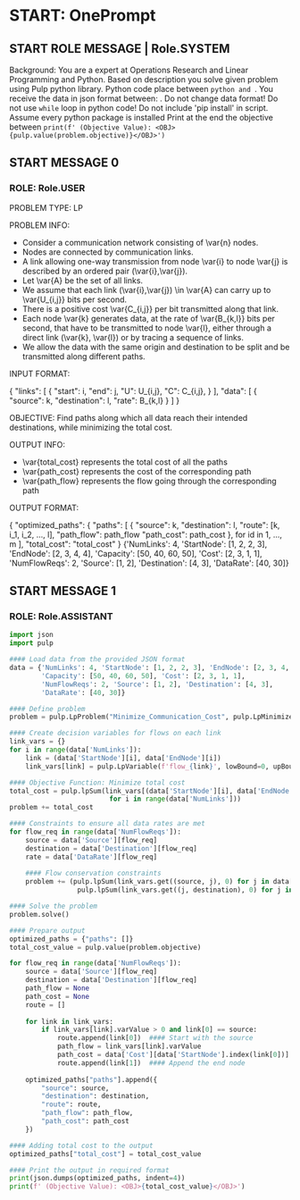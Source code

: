 # START: OnePrompt 
## START ROLE MESSAGE | Role.SYSTEM 
Background: You are a expert at Operations Research and Linear Programming and Python. Based on description you solve given problem using Pulp python library. Python code place between ```python and ```. You receive the data in json format between: <DATA></DATA>. Do not change data format! Do not use `while` loop in python code! Do not include 'pip install' in script. Assume every python package is installed Print at the end the objective between <OBJ></OBJ> `print(f' (Objective Value): <OBJ>{pulp.value(problem.objective)}</OBJ>')`  
## START MESSAGE 0 
### ROLE: Role.USER
<DESCRIPTION>
PROBLEM TYPE: LP

PROBLEM INFO:

- Consider a communication network consisting of \var{n} nodes.
- Nodes are con­nected by communication links.
- A link allowing one-way transmission from node \var{i} to node \var{j} is described by an ordered pair (\var{i},\var{j}). 
- Let \var{A} be the set of all links. 
- We assume that each link (\var{i},\var{j}) \in \var{A} can carry up to \var{U_{i,j}} bits per second. 
- There is a positive cost \var{C_{i,j}} per bit transmitted along that link. 
- Each node \var{k} generates data, at the rate of \var{B_{k,l}} bits per second, that have to be transmitted to node \var{l}, either through a direct link (\var{k}, \var{l}) or by tracing a sequence of links. 
- We allow the data with the same origin and destination to be split and be transmitted along different paths.

INPUT FORMAT:

{
    "links": [
       {
        "start": i,
        "end": j,
        "U": U_{i,j},
        "C": C_{i,j},
       }
    ],
    "data": [
        {
            "source": k,
            "destination": l,
            "rate": B_{k,l}
        }
    ]
}


OBJECTIVE: Find paths along which all data reach their intended destinations, while minimizing the total cost. 



OUTPUT INFO:
- \var{total_cost} represents the total cost of all the paths
- \var{path_cost} represents the cost of the corresponding path
- \var{path_flow} represents the flow going through the corresponding path

OUTPUT FORMAT:

{
    "optimized_paths": {
        "paths": [
            {
                "source": k,
                "destination": l,
                "route": [k, i_1, i_2, ..., l],
                "path_flow": path_flow
                "path_cost": path_cost
            },
            for id in 1, ..., m 
        ],
    "total_cost": "total_cost"
}
</DESCRIPTION>
<DATA>
{'NumLinks': 4, 'StartNode': [1, 2, 2, 3], 'EndNode': [2, 3, 4, 4], 'Capacity': [50, 40, 60, 50], 'Cost': [2, 3, 1, 1], 'NumFlowReqs': 2, 'Source': [1, 2], 'Destination': [4, 3], 'DataRate': [40, 30]}</DATA>


## START MESSAGE 1 
### ROLE: Role.ASSISTANT
```python
import json
import pulp

#### Load data from the provided JSON format
data = {'NumLinks': 4, 'StartNode': [1, 2, 2, 3], 'EndNode': [2, 3, 4, 4], 
        'Capacity': [50, 40, 60, 50], 'Cost': [2, 3, 1, 1], 
        'NumFlowReqs': 2, 'Source': [1, 2], 'Destination': [4, 3], 
        'DataRate': [40, 30]}

#### Define problem
problem = pulp.LpProblem("Minimize_Communication_Cost", pulp.LpMinimize)

#### Create decision variables for flows on each link
link_vars = {}
for i in range(data['NumLinks']):
    link = (data['StartNode'][i], data['EndNode'][i])
    link_vars[link] = pulp.LpVariable(f'flow_{link}', lowBound=0, upBound=data['Capacity'][i])

#### Objective Function: Minimize total cost
total_cost = pulp.lpSum(link_vars[(data['StartNode'][i], data['EndNode'][i])] * data['Cost'][i]
                         for i in range(data['NumLinks']))
problem += total_cost

#### Constraints to ensure all data rates are met
for flow_req in range(data['NumFlowReqs']):
    source = data['Source'][flow_req]
    destination = data['Destination'][flow_req]
    rate = data['DataRate'][flow_req]
    
    #### Flow conservation constraints
    problem += (pulp.lpSum(link_vars.get((source, j), 0) for j in data['EndNode']) -
                 pulp.lpSum(link_vars.get((j, destination), 0) for j in data['StartNode'])) == rate

#### Solve the problem
problem.solve()

#### Prepare output
optimized_paths = {"paths": []}
total_cost_value = pulp.value(problem.objective)

for flow_req in range(data['NumFlowReqs']):
    source = data['Source'][flow_req]
    destination = data['Destination'][flow_req]
    path_flow = None
    path_cost = None
    route = []
    
    for link in link_vars:
        if link_vars[link].varValue > 0 and link[0] == source:
            route.append(link[0])  #### Start with the source
            path_flow = link_vars[link].varValue
            path_cost = data['Cost'][data['StartNode'].index(link[0])]
            route.append(link[1])  #### Append the end node
    
    optimized_paths["paths"].append({
        "source": source,
        "destination": destination,
        "route": route,
        "path_flow": path_flow,
        "path_cost": path_cost
    })

#### Adding total cost to the output
optimized_paths["total_cost"] = total_cost_value

#### Print the output in required format
print(json.dumps(optimized_paths, indent=4))
print(f' (Objective Value): <OBJ>{total_cost_value}</OBJ>')
```

